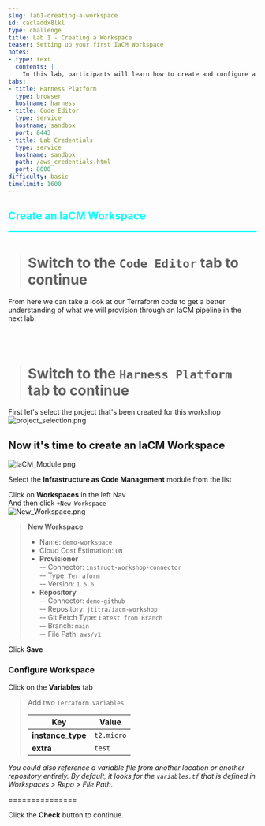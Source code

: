 ```yaml
---
slug: lab1-creating-a-workspace
id: cacladdx8lkl
type: challenge
title: Lab 1 - Creating a Workspace
teaser: Setting up your first IaCM Workspace
notes:
- type: text
  contents: |
    In this lab, participants will learn how to create and configure a workspace in Harness IaCM. This will serve as the foundation for the subsequent labs, where you will manage your infrastructure as code.
tabs:
- title: Harness Platform
  type: browser
  hostname: harness
- title: Code Editor
  type: service
  hostname: sandbox
  port: 8443
- title: Lab Credentials
  type: service
  hostname: sandbox
  path: /aws_credentials.html
  port: 8000
difficulty: basic
timelimit: 1600
---
```


<style type="text/css" rel="stylesheet">
hr.cyan { background-color: cyan; color: cyan; height: 2px; margin-bottom: -10px; }
h2.cyan { color: cyan; }
</style><h2 class="cyan">Create an IaCM Workspace</h2>
<hr class="cyan">
<br>

> # Switch to the ```Code Editor``` tab to continue
From here we can take a look at our Terraform code to get a better understanding of what we will provision through an IaCM pipeline in the next lab.

<br><br>

> # Switch to the ```Harness Platform``` tab to continue

First let's select the project that's been created for this workshop <br>
![project_selection.png](https://raw.githubusercontent.com/jtitra/field-workshops/main/assets/images/project_selection.png)

## Now it's time to create an IaCM Workspace
![IaCM_Module.png](https://raw.githubusercontent.com/jtitra/field-workshops/main/se-workshop-iacm/assets/images/IaCM_Module.png)

Select the **Infrastructure as Code Management** module from the list <br>

Click on **Workspaces** in the left Nav <br>
And then click ```+New Workspace``` <br>
![New_Workspace.png](https://raw.githubusercontent.com/jtitra/field-workshops/main/se-workshop-iacm/assets/images/New_Workspace.png)


> **New Workspace**
> - Name: ```demo-workspace``` <br>
> - Cloud Cost Estimation: ```ON``` <br>
> - **Provisioner** <br>
> -- Connector: ```instruqt-workshop-connector``` <br>
> -- Type: ```Terraform``` <br>
> -- Version: ```1.5.6``` <br>
> - **Repository** <br>
> -- Connector: ```demo-github``` <br>
> -- Repository: ```jtitra/iacm-workshop``` <br>
> -- Git Fetch Type: ```Latest from Branch``` <br>
> -- Branch: ```main``` <br>
> -- File Path: ```aws/v1``` <br>

Click **Save**

### Configure Workspace
Click on the **Variables** tab <br>

> Add two ```Terraform Variables``` <br>
>
> | Key           | Value     |
> |---------------|-----------|
> | **instance_type** | `t2.micro` |
> | **extra**         | `test`     |


*You could also reference a variable file from another location or another repository entirely. By default, it looks for the ```variables.tf``` that is defined in Workspaces > Repo > File Path.*

===============

Click the **Check** button to continue.
